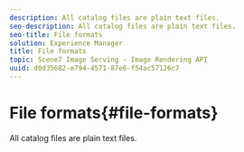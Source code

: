 ```yaml
---
description: All catalog files are plain text files.
seo-description: All catalog files are plain text files.
seo-title: File formats
solution: Experience Manager
title: File formats
topic: Scene7 Image Serving - Image Rendering API
uuid: d0d35682-e794-4571-87e6-f54ac57126c7
---
```


# File formats{#file-formats}

All catalog files are plain text files.

